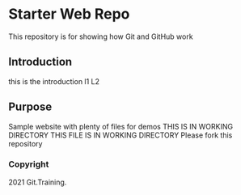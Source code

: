 # Starter Web Repo

This repository is for showing how Git and GitHub work

## Introduction

this is the introduction
l1
L2

## Purpose

Sample website with plenty of files for demos
THIS IS IN WORKING DIRECTORY
THIS FILE IS IN WORKING DIRECTORY
Please fork this repository

### Copyright
2021 Git.Training.
